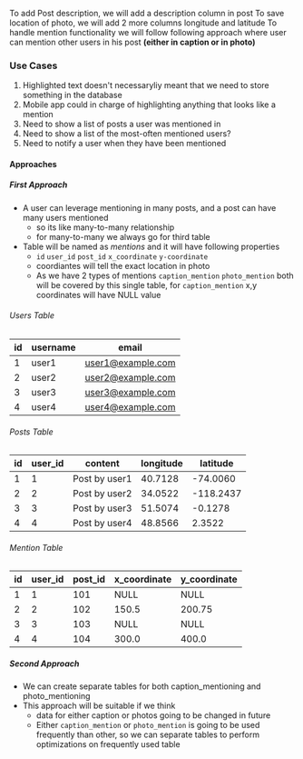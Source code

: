 To add Post description, we will add a description column in post
To save location of photo, we will add 2 more columns longitude and latitude
To handle mention functionality we will follow following approach where user can mention other users in his post **(either in caption or in photo)**

### Use Cases

1. Highlighted text doesn't necessaryliy meant that we need to store something in the database
2. Mobile app could in charge of highlighting anything that looks like a mention
3. Need to show a list of posts a user was mentioned in
4. Need to show a list of the most-often mentioned users?
5. Need to notify a user when they have been mentioned

#### Approaches

##### First Approach

- A user can leverage mentioning in many posts, and a post can have many users mentioned
  - so its like many-to-many relationship
  - for many-to-many we always go for third table
- Table will be named as _mentions_ and it will have following properties
  - `id` `user_id` `post_id` `x_coordinate` `y-coordinate`
  - coordiantes will tell the exact location in photo
  - As we have 2 types of mentions `caption_mention` `photo_mention` both will be covered by this single table, for `caption_mention` x,y coordinates will have NULL value

###### Users Table

| id  | username | email             |
| --- | -------- | ----------------- |
| 1   | user1    | user1@example.com |
| 2   | user2    | user2@example.com |
| 3   | user3    | user3@example.com |
| 4   | user4    | user4@example.com |

###### Posts Table

| id  | user_id | content       | longitude | latitude  |
| --- | ------- | ------------- | --------- | --------- |
| 1   | 1       | Post by user1 | 40.7128   | -74.0060  |
| 2   | 2       | Post by user2 | 34.0522   | -118.2437 |
| 3   | 3       | Post by user3 | 51.5074   | -0.1278   |
| 4   | 4       | Post by user4 | 48.8566   | 2.3522    |

###### Mention Table

| id  | user_id | post_id | x_coordinate | y_coordinate |
| --- | ------- | ------- | ------------ | ------------ |
| 1   | 1       | 101     | NULL         | NULL         |
| 2   | 2       | 102     | 150.5        | 200.75       |
| 3   | 3       | 103     | NULL         | NULL         |
| 4   | 4       | 104     | 300.0        | 400.0        |

##### Second Approach

- We can create separate tables for both caption_mentioning and photo_mentioning
- This approach will be suitable if we think
  - data for either caption or photos going to be changed in future
  - Either `caption_mention` or `photo_mention` is going to be used frequently than other, so we can separate tables to perform optimizations on frequently used table

